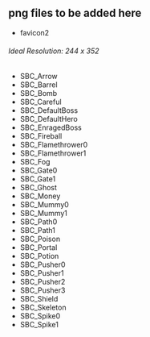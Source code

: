## png files to be added here
 - favicon2
 
###### Ideal Resolution: 244 x 352
 - SBC_Arrow
 - SBC_Barrel
 - SBC_Bomb
 - SBC_Careful
 - SBC_DefaultBoss
 - SBC_DefaultHero
 - SBC_EnragedBoss
 - SBC_Fireball
 - SBC_Flamethrower0
 - SBC_Flamethrower1
 - SBC_Fog
 - SBC_Gate0
 - SBC_Gate1
 - SBC_Ghost
 - SBC_Money
 - SBC_Mummy0
 - SBC_Mummy1
 - SBC_Path0
 - SBC_Path1
 - SBC_Poison
 - SBC_Portal
 - SBC_Potion
 - SBC_Pusher0
 - SBC_Pusher1
 - SBC_Pusher2
 - SBC_Pusher3
 - SBC_Shield
 - SBC_Skeleton
 - SBC_Spike0
 - SBC_Spike1
 
